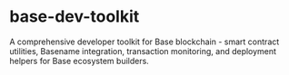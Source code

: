 # base-dev-toolkit
A comprehensive developer toolkit for Base blockchain - smart contract utilities, Basename integration, transaction monitoring, and deployment helpers for Base ecosystem builders.
